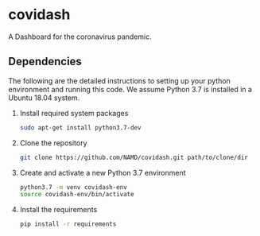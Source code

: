 # covidash
A Dashboard for the coronavirus pandemic.

## Dependencies
The following are the detailed instructions to setting up your python environment and running this code. We assume Python 3.7 is installed in a Ubuntu 18.04 system.

1. Install required system packages

    ```bash
    sudo apt-get install python3.7-dev
    ```

2. Clone the repository

    ```bash
    git clone https://github.com/NAMD/covidash.git path/to/clone/dir
    ```

3. Create and activate a new Python 3.7 environment

    ```bash
    python3.7 -m venv covidash-env
    source covidash-env/bin/activate
    ```

3. Install the requirements

    ```bash
    pip install -r requirements
    ```



